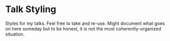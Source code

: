 # Talk Styling

Styles for my talks. Feel free to take and re-use.
Might document what goes on here someday but to be honest,
it is not the most coherently-organized situation.